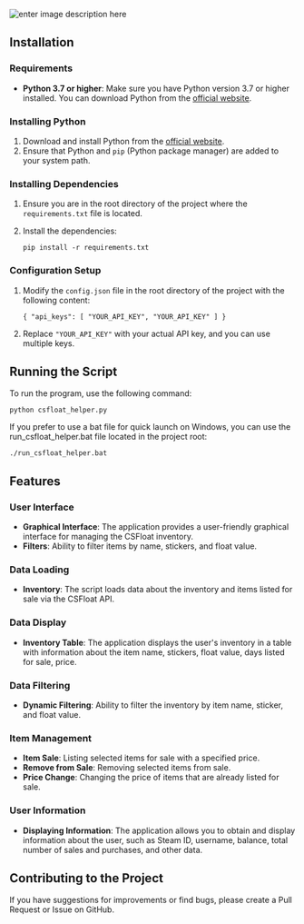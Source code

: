 ![enter image description here](https://img001.prntscr.com/file/img001/RlIHr_cPQuC8wuqoBytLDw.png)
## Installation

### Requirements

-   **Python 3.7 or higher**: Make sure you have Python version 3.7 or higher installed. You can download Python from the [official website](https://www.python.org/).

### Installing Python

1.  Download and install Python from the [official website](https://www.python.org/downloads/).
2.  Ensure that Python and `pip` (Python package manager) are added to your system path.

### Installing Dependencies

1.  Ensure you are in the root directory of the project where the `requirements.txt` file is located.
    
2.  Install the dependencies:
    
    `pip install -r requirements.txt`
    

### Configuration Setup

1.  Modify the `config.json` file in the root directory of the project with the following content:
    
    `{ "api_keys": [ "YOUR_API_KEY", "YOUR_API_KEY" ] }`
    
2.  Replace `"YOUR_API_KEY"` with your actual API key, and you can use multiple keys.
    

## Running the Script

To run the program, use the following command:

`python csfloat_helper.py`

If you prefer to use a bat file for quick launch on Windows, you can use the run_csfloat_helper.bat file located in the project root:

`./run_csfloat_helper.bat`

## Features

### User Interface

-   **Graphical Interface**: The application provides a user-friendly graphical interface for managing the CSFloat inventory.
-   **Filters**: Ability to filter items by name, stickers, and float value.

### Data Loading

-   **Inventory**: The script loads data about the inventory and items listed for sale via the CSFloat API.

### Data Display

-   **Inventory Table**: The application displays the user's inventory in a table with information about the item name, stickers, float value, days listed for sale, price.

### Data Filtering

-   **Dynamic Filtering**: Ability to filter the inventory by item name, sticker, and float value.

### Item Management

-   **Item Sale**: Listing selected items for sale with a specified price.
-   **Remove from Sale**: Removing selected items from sale.
-   **Price Change**: Changing the price of items that are already listed for sale.

### User Information

-   **Displaying Information**: The application allows you to obtain and display information about the user, such as Steam ID, username, balance, total number of sales and purchases, and other data.

## Contributing to the Project

If you have suggestions for improvements or find bugs, please create a Pull Request or Issue on GitHub.
